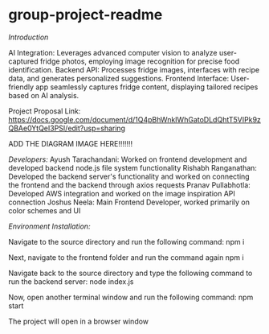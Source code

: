# group-project-readme


*Introduction*

AI Integration:
Leverages advanced computer vision to analyze user-captured fridge photos, employing image recognition for precise food identification.
Backend API:
Processes fridge images, interfaces with recipe data, and generates personalized suggestions.
Frontend Interface:
User-friendly app seamlessly captures fridge content, displaying tailored recipes based on AI analysis.

Project Proposal Link: https://docs.google.com/document/d/1Q4pBhWnkIWhGatoDLdQhtT5VIPk9zQBAe0YtQeI3PSI/edit?usp=sharing



ADD THE DIAGRAM IMAGE HERE!!!!!!!


*Developers:*
Ayush Tarachandani: Worked on frontend development and developed backend node.js file system functionality
Rishabh Ranganathan: Developed the backend server's functionality and worked on connecting the frontend and the backend through axios requests
Pranav Pullabhotla: Developed AWS integration and worked on the image inspiration API connection
Joshus Neela: Main Frontend Developer, worked primarily on color schemes and UI


*Environment Installation:*

Navigate to the source directory and run the following command:
npm i

Next, navigate to the frontend folder and run the command again
npm i

Navigate back to the source directory and type the following command to run the backend server:
node index.js

Now, open another terminal window and run the following command:
npm start

The project will open in a browser window

